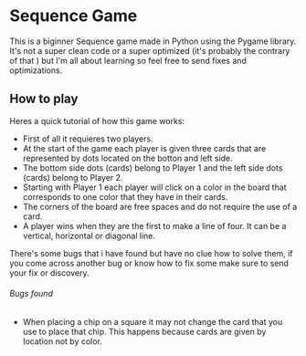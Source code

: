# Sequence Game

This is a biginner Sequence game made in Python using the Pygame library. It's not a super clean code or a super optimized (it's probably the contrary of that ) but
I'm all about learning so feel free to send fixes and optimizations.

##  How to play
Heres a quick tutorial of how this game works:

* First of all it requieres two players.
* At the start of the game each player is given three cards that are represented by dots located on the botton and left side. 
* The bottom side dots (cards) belong to Player 1 and the left side dots (cards) belong to Player 2.
* Starting with Player 1 each player will click on a color in the board that corresponds to one color that they have in their cards.
* The corners of the board are free spaces and do not require the use of a card.
* A player wins when they are the first to make a line of four. It can be a vertical, horizontal or diagonal line.

There's some bugs that i have found but have no clue how to solve them, if you come across another bug or know how to fix some make sure to send your fix or discovery.

###### Bugs found
* When placing a chip on a square it may not change the card that you use to place that chip. This happens because cards are given by location not by color. 
